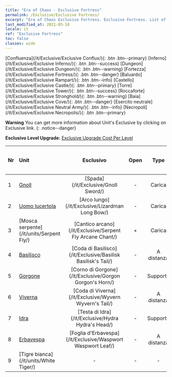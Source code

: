 ```yaml
---
title: "Era of Chaos - Esclusivo Fortress"
permalink: /Exclusive/Exclusive Fortress/
excerpt: "Era of Chaos Esclusivo Fortress. Esclusivo Fortress. List of Esclusivo Fortress in Era of Chaos"
last_modified_at: 2021-03-18
locale: it
ref: "Exclusive Fortress"
toc: false
classes: wide
---
```

 [Confluenza](/it/Exclusive/Exclusive Conflux/){: .btn .btn--primary} [Inferno](/it/Exclusive/Exclusive Inferno/){: .btn .btn--success} [Dungeon](/it/Exclusive/Exclusive Dungeon/){: .btn .btn--warning} [Fortezza](/it/Exclusive/Exclusive Fortress/){: .btn .btn--danger} [Baluardo](/it/Exclusive/Exclusive Rampart/){: .btn .btn--info} [Castello](/it/Exclusive/Exclusive Castle/){: .btn .btn--primary} [Torre](/it/Exclusive/Exclusive Tower/){: .btn .btn--success} [Roccaforte](/it/Exclusive/Exclusive Stronghold/){: .btn .btn--warning} [Baia](/it/Exclusive/Exclusive Cove/){: .btn .btn--danger} [Esercito neutrale](/it/Exclusive/Exclusive Neutral Army/){: .btn .btn--info} [Necropoli](/it/Exclusive/Exclusive Necropolis/){: .btn .btn--primary} 

**Warning** You can get more information about Unit's Exclusive by clicking on Exclusive link. 
{: .notice--danger}

 **Esclusivo Level Upgrade:** [Exclusive Upgrade Cost Per Level](/Exclusive/ExclusiveUpgradeCostPerLevel/)

  | Nr |         Unit        | Esclusivo | Open  |    Type   |  Item to Rank UP      |  Skin   |
  |:---|:--------------------|:-------------:|:-----:|:---------:|:---------------------:|:-------:|
  | 1  | [Gnoll](/it/units/Gnoll/) | [Spada](/it/Exclusive/Gnoll Sword/) | - | Carica | - | - |
  | 2  | [Uomo lucertola](/it/units/Lizardman/) | [Arco lungo](/it/Exclusive/Lizardman Long Bow/) | - | Carica | - | - |
  | 3  | [Mosca serpente](/it/units/Serpent Fly/) | [Cantico arcano](/it/Exclusive/Serpent Fly Arcane Chant/) | + | Carica | - | - |
  | 4  | [Basilisco](/it/units/Basilisk/) | [Coda di Basilisco](/it/Exclusive/Basilisk Basilisk's Tail/) | - | A distanza | - | - |
  | 5  | [Gorgone](/it/units/Gorgon/) | [Corno di Gorgone](/it/Exclusive/Gorgon Gorgon's Horn/) | - | Supporto | - | - |
  | 6  | [Viverna](/it/units/Wyvern/) | [Coda di Viverna](/it/Exclusive/Wyvern Wyvern's Tail/) | - | A distanza | - | - |
  | 7  | [Idra](/it/units/Hydra/) | [Testa di Idra](/it/Exclusive/Hydra Hydra's Head/) | - | Supporto | - | - |
  | 8  | [Erbavespa](/it/units/Waspwort/) | [Foglia d'Erbavespa](/it/Exclusive/Waspwort Waspwort Leaf/) | - | A distanza | - | - |
  | 9  | [Tigre bianca](/it/units/White Tiger/) | - | - | - | none | none |
